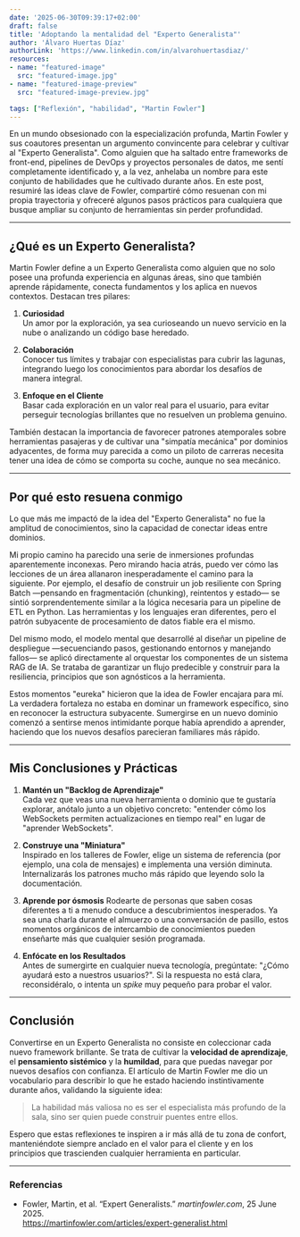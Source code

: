 ```yaml
---
date: '2025-06-30T09:39:17+02:00'
draft: false
title: 'Adoptando la mentalidad del "Experto Generalista"'
author: 'Álvaro Huertas Díaz'
authorLink: 'https://www.linkedin.com/in/alvarohuertasdiaz/'
resources:
- name: "featured-image"
  src: "featured-image.jpg"
- name: "featured-image-preview"
  src: "featured-image-preview.jpg"

tags: ["Reflexión", "habilidad", "Martin Fowler"]
---
```


En un mundo obsesionado con la especialización profunda, Martin Fowler y sus coautores presentan un argumento convincente para celebrar y cultivar al "Experto Generalista". Como alguien que ha saltado entre frameworks de front-end, pipelines de DevOps y proyectos personales de datos, me sentí completamente identificado y, a la vez, anhelaba un nombre para este conjunto de habilidades que he cultivado durante años. En este post, resumiré las ideas clave de Fowler, compartiré cómo resuenan con mi propia trayectoria y ofreceré algunos pasos prácticos para cualquiera que busque ampliar su conjunto de herramientas sin perder profundidad.

---

## ¿Qué es un Experto Generalista?

Martin Fowler define a un Experto Generalista como alguien que no solo posee una profunda experiencia en algunas áreas, sino que también aprende rápidamente, conecta fundamentos y los aplica en nuevos contextos. Destacan tres pilares:

1.  **Curiosidad**  
    Un amor por la exploración, ya sea curioseando un nuevo servicio en la nube o analizando un código base heredado.

2.  **Colaboración**  
    Conocer tus límites y trabajar con especialistas para cubrir las lagunas, integrando luego los conocimientos para abordar los desafíos de manera integral.

3.  **Enfoque en el Cliente**  
    Basar cada exploración en un valor real para el usuario, para evitar perseguir tecnologías brillantes que no resuelven un problema genuino.

También destacan la importancia de favorecer patrones atemporales sobre herramientas pasajeras y de cultivar una "simpatía mecánica" por dominios adyacentes, de forma muy parecida a como un piloto de carreras necesita tener una idea de cómo se comporta su coche, aunque no sea mecánico.

---

## Por qué esto resuena conmigo

Lo que más me impactó de la idea del "Experto Generalista" no fue la amplitud de conocimientos, sino la capacidad de conectar ideas entre dominios.

Mi propio camino ha parecido una serie de inmersiones profundas aparentemente inconexas. Pero mirando hacia atrás, puedo ver cómo las lecciones de un área allanaron inesperadamente el camino para la siguiente. Por ejemplo, el desafío de construir un job resiliente con Spring Batch —pensando en fragmentación (chunking), reintentos y estado— se sintió sorprendentemente similar a la lógica necesaria para un pipeline de ETL en Python. Las herramientas y los lenguajes eran diferentes, pero el patrón subyacente de procesamiento de datos fiable era el mismo.

Del mismo modo, el modelo mental que desarrollé al diseñar un pipeline de despliegue —secuenciando pasos, gestionando entornos y manejando fallos— se aplicó directamente al orquestar los componentes de un sistema RAG de IA. Se trataba de garantizar un flujo predecible y construir para la resiliencia, principios que son agnósticos a la herramienta.

Estos momentos "eureka" hicieron que la idea de Fowler encajara para mí. La verdadera fortaleza no estaba en dominar un framework específico, sino en reconocer la estructura subyacente. Sumergirse en un nuevo dominio comenzó a sentirse menos intimidante porque había aprendido a aprender, haciendo que los nuevos desafíos parecieran familiares más rápido.

---

## Mis Conclusiones y Prácticas

1.  **Mantén un "Backlog de Aprendizaje"**  
    Cada vez que veas una nueva herramienta o dominio que te gustaría explorar, anótalo junto a un objetivo concreto: "entender cómo los WebSockets permiten actualizaciones en tiempo real" en lugar de "aprender WebSockets".

2.  **Construye una "Miniatura"**  
    Inspirado en los talleres de Fowler, elige un sistema de referencia (por ejemplo, una cola de mensajes) e implementa una versión diminuta. Internalizarás los patrones mucho más rápido que leyendo solo la documentación.

3.  **Aprende por ósmosis**
    Rodearte de personas que saben cosas diferentes a ti a menudo conduce a descubrimientos inesperados. Ya sea una charla durante el almuerzo o una conversación de pasillo, estos momentos orgánicos de intercambio de conocimientos pueden enseñarte más que cualquier sesión programada.

4.  **Enfócate en los Resultados**  
    Antes de sumergirte en cualquier nueva tecnología, pregúntate: "¿Cómo ayudará esto a nuestros usuarios?". Si la respuesta no está clara, reconsidéralo, o intenta un *spike* muy pequeño para probar el valor.

---

## Conclusión

Convertirse en un Experto Generalista no consiste en coleccionar cada nuevo framework brillante. Se trata de cultivar la **velocidad de aprendizaje**, el **pensamiento sistémico** y la **humildad**, para que puedas navegar por nuevos desafíos con confianza. El artículo de Martin Fowler me dio un vocabulario para describir lo que he estado haciendo instintivamente durante años, validando la siguiente idea:
> La habilidad más valiosa no es ser el especialista más profundo de la sala, sino ser quien puede construir puentes entre ellos.

Espero que estas reflexiones te inspiren a ir más allá de tu zona de confort, manteniéndote siempre anclado en el valor para el cliente y en los principios que trascienden cualquier herramienta en particular.

---

### Referencias

- Fowler, Martin, et al. “Expert Generalists.” *martinfowler.com*, 25 June 2025.  
  <https://martinfowler.com/articles/expert-generalist.html>